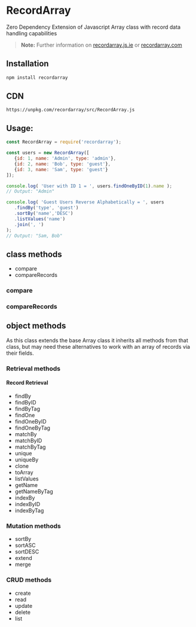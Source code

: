 # RecordArray
Zero Dependency Extension of Javascript Array class with record data handling capabilities
> **Note:** Further information on <a href="https://recordarray.js.ie/" target="_blank">recordarray.js.ie</a>
> or <a href="https://recordarray.com/" target="_blank">recordarray.com</a>

## Installation

```bash
npm install recordarray
```

## CDN
```
https://unpkg.com/recordarray/src/RecordArray.js
```

## **Usage:**
 ```javascript
const RecordArray = require('recordarray');

const users = new RecordArray([
	{id: 1, name: 'Admin', type: 'admin'},
	{id: 2, name: 'Bob', type: 'guest'},
	{id: 3, name: 'Sam', type: 'guest'}
]);

console.log( 'User with ID 1 = ', users.findOneByID(1).name );
// Output: "Admin"

console.log( 'Guest Users Reverse Alphabetically = ', users
	.findBy('type', 'guest')
	.sortBy('name','DESC')
	.listValues('name')
	.join(', ')
);
// Output: "Sam, Bob"

```


## class methods
- compare
- compareRecords

### compare
### compareRecords

## object methods
As this class extends the base Array class it inherits all methods from that class, but may need these alternatives to work with an array of records via their fields.

### Retrieval methods
#### Record Retrieval
- findBy
- findByID
- findByTag
- findOne
- findOneByID
- findOneByTag
- matchBy
- matchByID
- matchByTag
- unique
- uniqueBy
- clone
- toArray
- listValues
- getName
- getNameByTag
- indexBy
- indexByID
- indexByTag

### Mutation methods
- sortBy
- sortASC
- sortDESC
- extend
- merge

### CRUD methods
- create
- read
- update
- delete
- list
